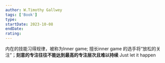 ```yaml
---
author: W.Timothy Gallwey
tags: ['Book']
type: 
startDate: 2023-10-08
endDate:
rating: 
---
```





内在的技能习得规律，被称为Inner game;
擅长inner game 的选手将“放松的关注”；**刻意的专注往往不能达到最高的专注层次且难以持续**
Just let it happen 


























